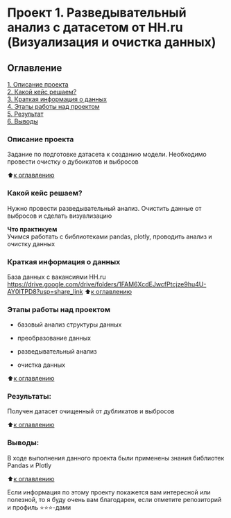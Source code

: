 # Проект 1. Разведывательный анализ с датасетом от HH.ru (Визуализация и очистка данных)

## Оглавление  
[1. Описание проекта](.README.md#Описание-проекта)  
[2. Какой кейс решаем?](.README.md#Какой-кейс-решаем)  
[3. Краткая информация о данных](.README.md#Краткая-информация-о-данных)  
[4. Этапы работы над проектом](.README.md#Этапы-работы-над-проектом)  
[5. Результат](.README.md#Результат)    
[6. Выводы](.README.md#Выводы) 

### Описание проекта    
Задание по подготовке датасета к созданию модели. Необходимо провести очистку о дубоикатов и выбросов

:arrow_up:[к оглавлению](_)


### Какой кейс решаем?    
Нужно провести разведывательный анализ. Очистить данные от выбросов и сделать визуализацию


**Что практикуем**     
Учимся работать с библиотеками pandas, plotly, проводить анализ и очистку данных


### Краткая информация о данных
База данных с вакансиями HH.ru
<https://drive.google.com/drive/folders/1FAM6XcdEJwcfPtcjze9hu4U-AY0ITPD8?usp=share_link>
:arrow_up:[к оглавлению](.README.md#Оглавление)


### Этапы работы над проектом  

- базовый анализ структуры данных

- преобразование данных


- разведывательный анализ

- очистка данных



:arrow_up:[к оглавлению](.README.md#Оглавление)


### Результаты:  
Получен датасет очищенный от дубликатов и выбросов

:arrow_up:[к оглавлению](.README.md#Оглавление)


### Выводы:  
В ходе выполнения данного проекта были применены знания библиотек Pandas и Plotly

:arrow_up:[к оглавлению](.README.md#Оглавление)


Если информация по этому проекту покажется вам интересной или полезной, то я буду очень вам благодарен, если отметите репозиторий и профиль ⭐️⭐️⭐️-дами